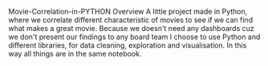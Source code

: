 Movie-Correlation-in-PYTHON
Overview
A little project made in Python, where we correlate different characteristic of movies to see if we can find what makes a great movie. Because we doesn't need any dashboards cuz we don't present our findings to any board team I choose to use Python and different libraries, for data cleaning, exploration and visualisation. In this way all things are in the same notebook.